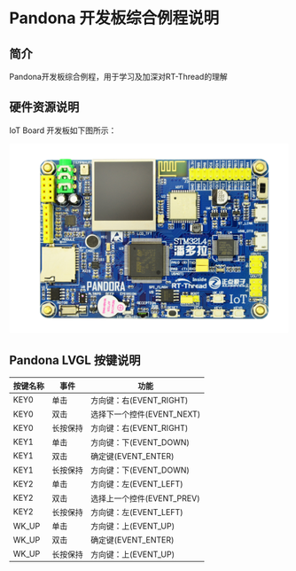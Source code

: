 # Pandona 开发板综合例程说明

## 简介

Pandona开发板综合例程，用于学习及加深对RT-Thread的理解

## 硬件资源说明

IoT Board 开发板如下图所示：

![IoT Board 开发板](docs/figures/IoT_Board.png)

## Pandona LVGL 按键说明

| 按键名称 | 事件  | 功能 |
| ---- | ------ | ----- |
| KEY0   | 单击  | 方向键：右(EVENT_RIGHT) |
| KEY0   | 双击  | 选择下一个控件(EVENT_NEXT) |
| KEY0   | 长按保持  | 方向键：右(EVENT_RIGHT) |
| KEY1   | 单击  | 方向键：下(EVENT_DOWN) |
| KEY1   | 双击  | 确定键(EVENT_ENTER) |
| KEY1   | 长按保持  | 方向键：下(EVENT_DOWN) |
| KEY2   | 单击  | 方向键：左(EVENT_LEFT) |
| KEY2   | 双击  | 选择上一个控件(EVENT_PREV) |
| KEY2   | 长按保持  | 方向键：左(EVENT_LEFT) |
| WK_UP   | 单击  | 方向键：上(EVENT_UP) |
| WK_UP   | 双击  | 确定键(EVENT_ENTER) |
| WK_UP   | 长按保持  | 方向键：上(EVENT_UP) |